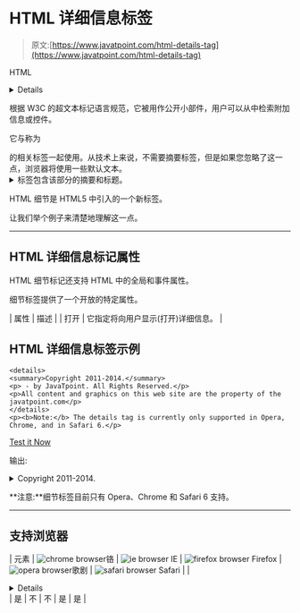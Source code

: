 # HTML 详细信息标签

> 原文:[https://www.javatpoint.com/html-details-tag](https://www.javatpoint.com/html-details-tag)

HTML

<details>标签用于指定网页上用户可以按需查看或隐藏的附加细节。</details>

根据 W3C 的超文本标记语言规范，它被用作公开小部件，用户可以从中检索附加信息或控件。

它与称为

<summary>的相关标签一起使用。从技术上来说，不需要摘要标签，但是如果您忽略了这一点，浏览器将使用一些默认文本。</summary><details>标签包装了您想要显示或隐藏的所有内容，而<summary>标签包含该部分的摘要和标题。</summary></details>

HTML 细节是 HTML5 中引入的一个新标签。

让我们举个例子来清楚地理解这一点。

* * *

## HTML 详细信息标记属性

HTML 细节标记还支持 HTML 中的全局和事件属性。

细节标签提供了一个开放的特定属性。

| 属性 | 描述 |
| 打开 | 它指定将向用户显示(打开)详细信息。 |

## HTML 详细信息标签示例

```
<details>
<summary>Copyright 2011-2014.</summary>
<p> - by JavaTpoint. All Rights Reserved.</p>
<p>All content and graphics on this web site are the property of the javatpoint.com</p>
</details>
<p><b>Note:</b> The details tag is currently only supported in Opera, Chrome, and in Safari 6.</p>

```

[Test it Now](https://www.javatpoint.com/oprweb/test.jsp?filename=htmldetailstag1)

输出:

<details><summary>Copyright 2011-2014.</summary>

-通过 JavaTpoint。保留所有权利。

本网站的所有内容和图片都是 javatpoint.com 的财产</details> 

**注意:**细节标签目前只有 Opera、Chrome 和 Safari 6 支持。

* * *

## 支持浏览器

| 元素 | ![chrome browser](../Images/4fbdc93dc2016c5049ed108e7318df19.png)铬 | ![ie browser](../Images/83dd23df1fe8373fd5bf054b2c1dd88b.png) IE | ![firefox browser](../Images/4f001fff393888a8a807ed29b28145d1.png) Firefox | ![opera browser](../Images/6cad4a592cc69a052056a0577b4aac65.png)歌剧 | ![safari browser](../Images/a0f6a9711a92203c5dc5c127fe9c9fca.png) Safari |
| <details></details> | 是 | 不 | 不 | 是 | 是 |